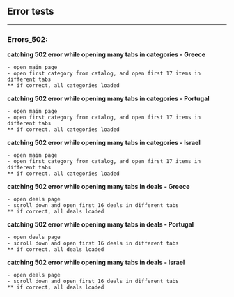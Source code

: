 
## Error tests
----

### Errors_502:


  **catching 502 error while opening many tabs in categories - Greece**
  
    - open main page
    - open first category from catalog, and open first 17 items in different tabs
    ** if correct, all categories loaded
   
  **catching 502 error while opening many tabs in categories - Portugal** 
   
    - open main page
    - open first category from catalog, and open first 17 items in different tabs
    ** if correct, all categories loaded
           
  **catching 502 error while opening many tabs in categories - Israel**
  
    - open main page
    - open first category from catalog, and open first 17 items in different tabs
    ** if correct, all categories loaded
   		
  **catching 502 error while opening many tabs in deals - Greece**
  
    - open deals page
    - scroll down and open first 16 deals in different tabs
    ** if correct, all deals loaded
   
  **catching 502 error while opening many tabs in deals - Portugal**
  
    - open deals page
    - scroll down and open first 16 deals in different tabs
    ** if correct, all deals loaded
  
  **catching 502 error while opening many tabs in deals - Israel**
  
    - open deals page
    - scroll down and open first 16 deals in different tabs
    ** if correct, all deals loaded
 
 